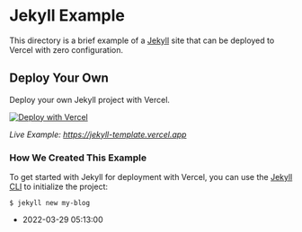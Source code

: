 # Jekyll Example

This directory is a brief example of a [Jekyll](https://jekyllrb.com/) site that can be deployed to Vercel with zero configuration.

## Deploy Your Own

Deploy your own Jekyll project with Vercel.

[![Deploy with Vercel](https://vercel.com/button)](https://vercel.com/new/clone?repository-url=https://github.com/vercel/vercel/tree/main/examples/jekyll&template=jekyll)

_Live Example: https://jekyll-template.vercel.app_

### How We Created This Example

To get started with Jekyll for deployment with Vercel, you can use the [Jekyll CLI](https://jekyllrb.com/docs/usage/) to initialize the project:

```shell
$ jekyll new my-blog
```

* 2022-03-29 05:13:00